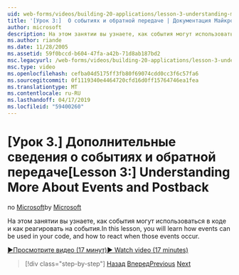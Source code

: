 ```yaml
---
uid: web-forms/videos/building-20-applications/lesson-3-understanding-more-about-events-and-postback
title: '[Урок 3:]  О событиях и обратной передаче | Документация Майкрософт'
author: microsoft
description: На этом занятии вы узнаете, как события могут использоваться в коде и как реагировать на события.
ms.author: riande
ms.date: 11/28/2005
ms.assetid: 59f0bccd-b604-47fa-a42b-71d8ab187bd2
msc.legacyurl: /web-forms/videos/building-20-applications/lesson-3-understanding-more-about-events-and-postback
msc.type: video
ms.openlocfilehash: cefba04d5175ff3fb80f69074cdd0cc3f6c57fa6
ms.sourcegitcommit: 0f1119340e4464720cfd16d0ff15764746ea1fea
ms.translationtype: MT
ms.contentlocale: ru-RU
ms.lasthandoff: 04/17/2019
ms.locfileid: "59400260"
---
```

# <a name="lesson-3--understanding-more-about-events-and-postback"></a><span data-ttu-id="5a911-103">[Урок 3.] Дополнительные сведения о событиях и обратной передаче</span><span class="sxs-lookup"><span data-stu-id="5a911-103">[Lesson 3:]  Understanding More About Events and Postback</span></span>

<span data-ttu-id="5a911-104">по [Microsoft](https://github.com/microsoft)</span><span class="sxs-lookup"><span data-stu-id="5a911-104">by [Microsoft](https://github.com/microsoft)</span></span>

<span data-ttu-id="5a911-105">На этом занятии вы узнаете, как события могут использоваться в коде и как реагировать на события.</span><span class="sxs-lookup"><span data-stu-id="5a911-105">In this lesson, you will learn how events can be used in your code, and how to react when those events occur.</span></span>

[<span data-ttu-id="5a911-106">&#9654;Просмотрите видео (17 минут)</span><span class="sxs-lookup"><span data-stu-id="5a911-106">&#9654; Watch video (17 minutes)</span></span>](https://channel9.msdn.com/Blogs/ASP-NET-Site-Videos/lesson-3-understanding-more-about-events-and-postback)

> [!div class="step-by-step"]
> <span data-ttu-id="5a911-107">[Назад](lesson-2-creating-a-web-forms-user-interface.md)
> [Вперед](lesson-4-understanding-web-application-state.md)</span><span class="sxs-lookup"><span data-stu-id="5a911-107">[Previous](lesson-2-creating-a-web-forms-user-interface.md)
[Next](lesson-4-understanding-web-application-state.md)</span></span>
